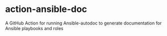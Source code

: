 # action-ansible-doc
A GitHub Action for running Ansible-autodoc to generate documentation for Ansible playbooks and roles
